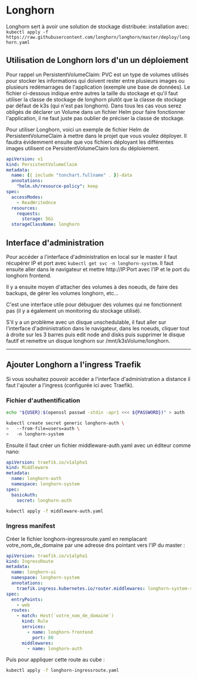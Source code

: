 # Longhorn
Longhorn sert à avoir une solution de stockage distribuée:
installation avec:
`kubectl apply -f https://raw.githubusercontent.com/longhorn/longhorn/master/deploy/longhorn.yaml  `

## Utilisation de Longhorn lors d'un un déploiement 
Pour rappel un PersistentVolumeClaim: PVC est un type de volumes utilisés pour stocker les informations qui doivent rester entre plusieurs images ou plusieurs redémarrages de l'application (exemple une base de données). Le fichier ci-dessous indique entre autres la taille du stockage et qu'il faut utiliser la classe de stockage de longhorn plutôt que la classe de stockage par défaut de k3s (qui n'est pas longhorn). Dans tous les cas vous serez obligés de déclarer un Volume dans un fichier Helm pour faire fonctionner l'application, il ne faut juste pas oublier de préciser la classe de stockage.

Pour utiliser Longhorn, voici un exemple de fichier Helm de PersistentVolumeClaim à mettre dans le projet que vous voulez déployer. Il faudra évidemment ensuite que vos fichiers déployant les différentes images utilisent ce PersistentVolumeClaim lors du déploiement.

```yaml 
apiVersion: v1
kind: PersistentVolumeClaim
metadata:
  name: {{ include "tonchart.fullname" . }}-data
  annotations:
    "helm.sh/resource-policy": keep
spec:
  accessModes:
    - ReadWriteOnce
  resources:
    requests:
      storage: 5Gi
  storageClassName: longhorn
```
## Interface d'administration
Pour accéder a l'interface d'administration en local sur le master il faut récupérer IP et port avec `kubectl get svc -n longhorn-system`. Il faut ensuite aller dans le navigateur et mettre http://IP:Port avec l'IP et le port du longhorn frontend.

Il y a ensuite moyen d'attacher des volumes à des noeuds, de faire des backups, de gérer les volumes longhorn, etc...

C'est une interface utile pour débuguer des volumes qui ne fonctionnent pas (il y a également un monitoring du stockage utilisé).

S'il y a un problème avec un disque unschedulable, il faut aller sur l'interface d'administration dans le navigateur, dans les noeuds, cliquer tout à droite sur les 3 barres puis edit node and disks puis supprimer le disque fautif et remettre un disque longhorn sur /mnt/k3sVolume/longhorn.

---

## Ajouter Longhorn a l'ingress Traefik

Si vous souhaitez pouvoir accéder a l'interface d'administration a distance il faut l'ajouter a l'ingress (configurée ici avec Traefik).

### Fichier d'authentification
```bash
echo "${USER}:$(openssl passwd -stdin -apr1 <<< ${PASSWORD})" > auth

kubectl create secret generic longhorn-auth \
>   --from-file=users=auth \
>   -n longhorn-system

```
Ensuite il faut créer un fichier middleware-auth.yaml avec un éditeur comme nano:

```yaml
apiVersion: traefik.io/v1alpha1
kind: Middleware
metadata:
  name: longhorn-auth
  namespace: longhorn-system
spec:
  basicAuth:
    secret: longhorn-auth
```
```bash
kubectl apply -f middleware-auth.yaml
```


### Ingress manifest
Créer le fichier longhorn-ingressroute.yaml en remplacant votre_nom_de_domaine par une adresse dns pointant vers l'IP du master :

```yaml
apiVersion: traefik.io/v1alpha1
kind: IngressRoute
metadata:
  name: longhorn-ui
  namespace: longhorn-system
  annotations:
    traefik.ingress.kubernetes.io/router.middlewares: longhorn-system-svc-longhorn-headers@kubernetescrd
spec:
  entryPoints:
    - web
  routes:
    - match: Host(`votre_nom_de_domaine`)
      kind: Rule
      services:
        - name: longhorn-frontend
          port: 80
      middlewares:
        - name: longhorn-auth
```
Puis pour appliquer cette route au cube :
```bash
kubectl apply -f longhorn-ingressroute.yaml
```
